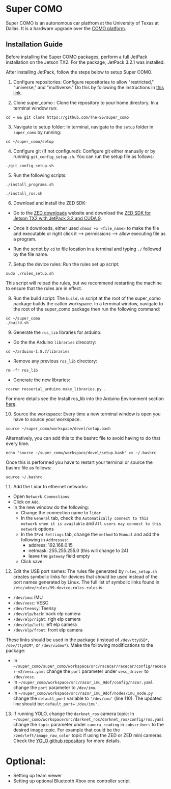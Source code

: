 # Super COMO
Super COMO is an autonomous car platfrom at the University of Texas at Dallas. It is a hardware upgrade over the [COMO platform](https://github.com/TSummersLab/como).

## Installation Guide

Before installing the Super COMO packages, perform a full JetPack installation on the Jetson TX2. For the package, JetPack 3.2.1 was installed. 

After installing JetPack, follow the steps below to setup Super COMO.

1. Configure repositories:
Configure repositories to allow "restricted," "universe," and "multiverse." Do this by following the instructions in [this link](https://help.ubuntu.com/community/Repositories/Ubuntu).

2. Clone super_como :
Clone the repository to your home directory. In a terminal window run:
```
cd ~ && git clone https://github.com/The-SS/super_como
```

3. Navigate to setup folder:
In terminal, navigate to the `setup` folder in `super_como` by running:
``` 
cd ~/super_como/setup
```

4. Configure git (if not configured):
Configure git either manually or by running `git_config_setup.sh`. You can run the setup file as follows:
```
./git_config_setup.sh
```

5. Run the following scripts:
```
./install_programs.sh

./install_ros.sh

```

6. Download and install the ZED SDK:
- Go to the [ZED downloads](https://www.stereolabs.com/developers/release/#sdkdownloads_anchor) website and download the [ZED SDK for Jetson TX2 with JetPack 3.2 and CUDA 9](https://download.stereolabs.com/zedsdk/2.7/tegrax2).

- Once it downloads, either used `chmod +x <file_name>` to make the file and executable or right click it --> permissions --> allow executing file as a program.

- Run the script by `cd` to file location in a terminal and typing `./` followed by the file name.

7. Setup the device rules:
Run the rules set up script:
```
sudo ./rules_setup.sh
```

This script will reload the rules, but we recommend restarting the machine to ensure that the rules are in effect.

8. Run the build script:
The `build.sh` script at the root of the super_como package builds the catkin workspace. In a terminal window, navigate to the root of the super_como package then run the following command:
```
cd ~/super_como
./build.sh
```

9. Generate the `ros_lib` libraries for arduino:
- Go the the Arduino `libraries` direcotry: 
```
cd ~/arduino-1.8.7/libraries
``` 
- Remove any previous `ros_lib` directory:
```
rm -fr ros_lib
```
- Generate the new libraries:
```
rosrun rosserial_arduino make_libraries.py .
```

For more details see the Install ros_lib into the Arduino Environment section [here](http://wiki.ros.org/rosserial_arduino/Tutorials/Arduino%20IDE%20Setup).

10. Source the workspace:
Every time a new terminal window is open you have to source your workspace.
```
source ~/super_como/workspace/devel/setup.bash
```
Alternatively, you can add this to the bashrc file to avoid having to do that every time.
```
echo "source ~/super_como/workspace/devel/setup.bash" >> ~/.bashrc
```
Once this is performed you have to restart your terminal or source the bashrc file as follows:
```
source ~/.bashrc
```

11. Add the Lidar to ethernet networks:
- Open `Network Connections`.
- Click on `Add`.
- In the new window do the following:
	- Change the connection name to `lidar`
	- In the `General` tab, check the `Automatically connect to this network when it is available` and `All users may connect to this network` options
	- In the `IPv4 Settings` tab, change the `method` to `Manual` and add the following in `Addresses`:
		- address: 192.168.0.15
		- netmask: 255.255.255.0 (this will change to 24)
		- leave the `gateway` field empty
	- Click save.

12. Edit the USB port names:
The rules file generated by `rules_setup.sh` creates symbolic links for devices that should be used instead of the port names generated by Linux. The full list of symbolic links found in `/etc/udev/rules/99-device-rules.rules` is:
- `/dev/imu`: IMU
- `/dev/vesc`: VESC 
- `/dev/teensy`: Teensy
- `/dev/elp/back`: back elp camera
- `/dev/elp/right`: righ elp camera
- `/dev/elp/left`: left elp camera
- `/dev/elp/front`: front elp camera

These links should be used in the package (instead of `/dev/ttyUSB*`, `/dev/ttyACM*`, or `/dev/video*`). Make the following modifications to the package:
- In `~/super_como/super_como/workspace/src/racecar/racecar/config/racecar-v2/vesc.yaml` change the `port` parameter under `vesc_driver` to `/dev/vesc`.
- In `~/super_como/workspace/src/razor_imu_9dof/config/razor.yaml` change the `port` parameter to `/dev/imu`.
- In `~/super_como/workspace/src/razor_imu_9dof/nodes/imu_node.py` change the `default_port` variable to `'/dev/imu'` (line 110). The updated line should be: `default_port='/dev/imu'`.

13. If running YOLO, change the `darknet_ros` camera topic: 
In `~/super_como/workspace/src/darknet_ros/darknet_ros/config/ros.yaml` change the `topic` parameter under `camera_reading` in `subscribers` to the desired image topic. For example that could be the `/zed/left/image_raw_color` topic if using the ZED or ZED mini cameras. Check the [YOLO github repository](https://github.com/leggedrobotics/darknet_ros/tree/7bc7ec0517b7107712da998f975584c88ed15f77) for more details.


# Optional:

- Setting up team viewer
- Setting up optional Bluetooth Xbox one controller script









